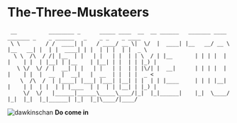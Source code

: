# The-Three-Muskateers
```
 __          ________ _      _____ ____  __  __ ______   _______ ____    _______ _    _ ______   _    _ _    _ ____  
 \ \        / /  ____| |    / ____/ __ \|  \/  |  ____| |__   __/ __ \  |__   __| |  | |  ____| | |  | | |  | |  _ \ 
  \ \  /\  / /| |__  | |   | |   | |  | | \  / | |__       | | | |  | |    | |  | |__| | |__    | |__| | |  | | |_) |
   \ \/  \/ / |  __| | |   | |   | |  | | |\/| |  __|      | | | |  | |    | |  |  __  |  __|   |  __  | |  | |  _ < 
    \  /\  /  | |____| |___| |___| |__| | |  | | |____     | | | |__| |    | |  | |  | | |____  | |  | | |__| | |_) |
     \/  \/   |______|______\_____\____/|_|  |_|______|    |_|  \____/     |_|  |_|  |_|______| |_|  |_|\____/|____/ 
```  
  
  
  
  
  ![dawkinschan](https://pics.onsizzle.com/Facebook-Dawkins-chan-so-kawaii-042479.png)         **Do come in**
